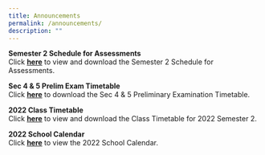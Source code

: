 ```yaml
---
title: Announcements
permalink: /announcements/
description: ""
---
```

<p><strong>Semester 2 Schedule for Assessments</strong><br>Click&nbsp;<a href="/information/students/assessment-matters" target="_blank" rel="noopener"><strong>here</strong></a>&nbsp;to view and download the Semester 2 Schedule for Assessments.</p>
<p><strong>Sec 4 &amp; 5 Prelim Exam Timetable</strong><br>Click&nbsp;<strong><a href="/information/students/assessment-matters" target="_blank" rel="noopener">here</a></strong>&nbsp;to download the Sec 4 &amp; 5 Preliminary Examination Timetable.</p>
<p><strong>2022 Class Timetable</strong><br />Click&nbsp;<strong><a href="/information/students/class-timetable" target="_blank" rel="noopener">here</a></strong>&nbsp;to view and download the Class Timetable for 2022 Semester 2.</p>
<p><strong>2022 School Calendar</strong><br />Click&nbsp;<a href="/files/2022%20School%20Calendar%20Damai%20Sec%20for%20students.pdf" target="_blank" rel="noopener"><strong>here</strong></a>&nbsp;to view the 2022 School Calendar.</p>